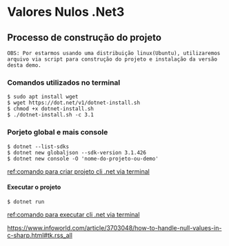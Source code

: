 # Valores Nulos .Net3

## Processo de construção do projeto

    OBS: Por estarmos usando uma distribuição linux(Ubuntu), utilizaremos arquivo via script para construção do projeto e instalação da versão desta demo.

### Comandos utilizados no terminal

    $ sudo apt install wget 
    $ wget https://dot.net/v1/dotnet-install.sh
    $ chmod +x dotnet-install.sh
    $ ./dotnet-install.sh -c 3.1

### Porjeto global e mais console

    $ dotnet --list-sdks
    $ dotnet new globaljson --sdk-version 3.1.426
    $ dotnet new console -O 'nome-do-projeto-ou-demo'
    
[ref:comando para criar projeto cli .net via terminal](https://learn.microsoft.com/en-us/dotnet/core/tools/dotnet-new) 

#### Executar o projeto

    $ dotnet run

[ref:comando para executar cli .net via terminal](https://learn.microsoft.com/en-us/dotnet/core/tools/dotnet-run)


https://www.infoworld.com/article/3703048/how-to-handle-null-values-in-c-sharp.html#tk.rss_all
